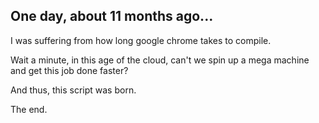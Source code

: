 ## One day, about 11 months ago...

I was suffering from how long google chrome takes to compile.

Wait a minute, in this age of the cloud, can't we spin up a mega machine and get this job done faster?

And thus, this script was born.

The end.
